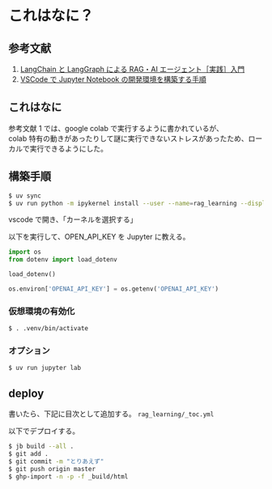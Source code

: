# これはなに？

## 参考文献

1. [LangChain と LangGraph による RAG・AI エージェント［実践］入門](https://amzn.asia/d/abnDoNd)
2. [VSCode で Jupyter Notebook の開発環境を構築する手順](https://zenn.dev/torakm/articles/55b16afb0a3941#6.-vscode-で-jupyter-notebook-を開く)

## これはなに

参考文献 1 では、google colab で実行するように書かれているが、  
colab 特有の動きがあったりして謎に実行できないストレスがあったため、ローカルで実行できるようにした。

## 構築手順

```zsh
$ uv sync
$ uv run python -m ipykernel install --user --name=rag_learning --display-name "Python (rag_learning)
```

vscode で開き、「カーネルを選択する」

以下を実行して、OPEN_API_KEY を Jupyter に教える。

```python
import os
from dotenv import load_dotenv

load_dotenv()

os.environ['OPENAI_API_KEY'] = os.getenv('OPENAI_API_KEY')
```

### 仮想環境の有効化

```zsh
$ . .venv/bin/activate
```

### オプション

```zsh
$ uv run jupyter lab
```

## deploy

書いたら、下記に目次として追加する。
`rag_learning/_toc.yml`

以下でデプロイする。

```zsh
$ jb build --all .
$ git add .
$ git commit -m "とりあえず"
$ git push origin master
$ ghp-import -n -p -f _build/html
```

